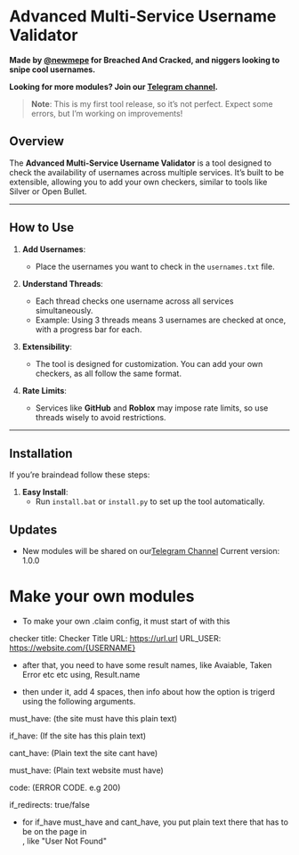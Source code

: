 # Advanced Multi-Service Username Validator

**Made by [@newmepe](https://t.me/claim_it_checker) for Breached And Cracked, and niggers looking to snipe cool usernames.**

**Looking for more modules? Join our [Telegram channel](https://t.me/claim_it_checker).**

> **Note**: This is my first tool release, so it’s not perfect. Expect some errors, but I’m working on improvements!

## Overview

The **Advanced Multi-Service Username Validator** is a tool designed to check the availability of usernames across multiple services. It’s built to be extensible, allowing you to add your own checkers, similar to tools like Silver or Open Bullet.

---

## How to Use

1. **Add Usernames**:
   - Place the usernames you want to check in the `usernames.txt` file.

2. **Understand Threads**:
   - Each thread checks one username across all services simultaneously.
   - Example: Using 3 threads means 3 usernames are checked at once, with a progress bar for each.

3. **Extensibility**:
   - The tool is designed for customization. You can add your own checkers, as all follow the same format.

4. **Rate Limits**:
   - Services like **GitHub** and **Roblox** may impose rate limits, so use threads wisely to avoid restrictions.

---

## Installation

If you’re braindead follow these steps:

1. **Easy Install**:
   - Run `install.bat` or `install.py` to set up the tool automatically.


## Updates
- New modules will be shared on our[Telegram Channel](https://t.me/claim_it_checker)
Current version: 1.0.0






# Make your own modules
- To make your own .claim config, it must start of with this

checker title: Checker Title
URL: https://url.url
URL_USER: https://website.com/{USERNAME}


- after that, you need to have some result names, like Avaiable, Taken Error etc etc using, Result.name <RESULT NAME>

- then under it, add 4 spaces, then info about how the option is trigerd using the following arguments. 

must_have: (the site must have this plain text)

if_have: (If the site has this plain text)

cant_have: (Plain text the site cant have)

must_have: (Plain text website must have)

code: (ERROR CODE. e.g 200)

if_redirects: true/false 



- for if_have must_have and cant_have, you put plain text there that has to be on the page in <DIV>, like "User Not Found"
